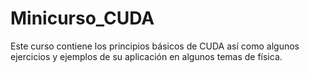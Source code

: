 # Minicurso_CUDA

Este curso contiene los principios básicos de CUDA así como algunos ejercicios y ejemplos de su aplicación en algunos temas de física.
